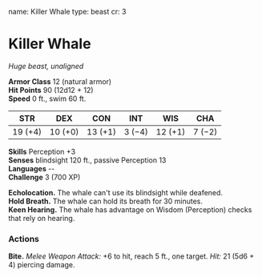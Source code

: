 name: Killer Whale
type: beast
cr: 3

# Killer Whale 
_Huge beast, unaligned_

**Armor Class** 12 (natural armor)    
**Hit Points** 90 (12d12 + 12)    
**Speed** 0 ft., swim 60 ft.

| STR     | DEX     | CON     | INT     | WIS     | CHA     |
|---------|---------|---------|---------|---------|---------|
| 19 (+4) | 10 (+0) | 13 (+1) | 3 (−4)  | 12 (+1) | 7 (−2)  |  

**Skills** Perception +3    
**Senses** blindsight 120 ft., passive Perception 13    
**Languages** --    
**Challenge** 3 (700 XP) 

**Echolocation.** The whale can't use its blindsight while deafened.    
**Hold Breath.** The whale can hold its breath for 30 minutes.    
**Keen Hearing.** The whale has advantage on Wisdom (Perception) checks that rely on hearing. 

### Actions    
**Bite.** _Melee Weapon Attack:_ +6 to hit, reach 5 ft., one target. _Hit:_ 21 (5d6 + 4) piercing damage. 